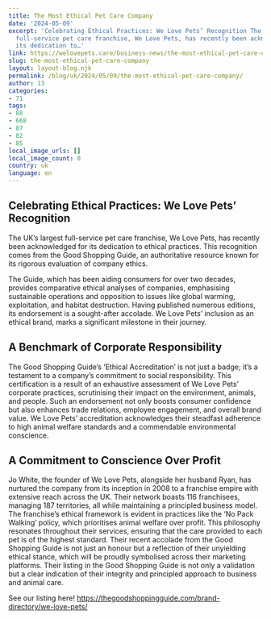 ```yaml
---
title: The Most Ethical Pet Care Company
date: '2024-05-09'
excerpt: 'Celebrating Ethical Practices: We Love Pets’ Recognition The UK’s largest
  full-service pet care franchise, We Love Pets, has recently been acknowledged for
  its dedication to…'
link: https://welovepets.care/business-news/the-most-ethical-pet-care-company/
slug: the-most-ethical-pet-care-company
layout: layout-blog.njk
permalink: /blog/uk/2024/05/09/the-most-ethical-pet-care-company/
author: 13
categories:
- 71
tags:
- 88
- 668
- 87
- 82
- 85
local_image_urls: []
local_image_count: 0
country: uk
language: en
---
```


## **Celebrating Ethical Practices: We Love Pets’ Recognition**

The UK’s largest full-service pet care franchise, We Love Pets, has recently been acknowledged for its dedication to ethical practices. This recognition comes from the Good Shopping Guide, an authoritative resource known for its rigorous evaluation of company ethics.

The Guide, which has been aiding consumers for over two decades, provides comparative ethical analyses of companies, emphasising sustainable operations and opposition to issues like global warming, exploitation, and habitat destruction. Having published numerous editions, its endorsement is a sought-after accolade. We Love Pets’ inclusion as an ethical brand, marks a significant milestone in their journey.

## **A Benchmark of Corporate Responsibility**

The Good Shopping Guide’s ‘Ethical Accreditation’ is not just a badge; it’s a testament to a company’s commitment to social responsibility. This certification is a result of an exhaustive assessment of We Love Pets’ corporate practices, scrutinising their impact on the environment, animals, and people. Such an endorsement not only boosts consumer confidence but also enhances trade relations, employee engagement, and overall brand value. We Love Pets’ accreditation acknowledges their steadfast adherence to high animal welfare standards and a commendable environmental conscience.

## **A Commitment to Conscience Over Profit**

Jo White, the founder of We Love Pets, alongside her husband Ryan, has nurtured the company from its inception in 2008 to a franchise empire with extensive reach across the UK. Their network boasts 116 franchisees, managing 187 territories, all while maintaining a principled business model. The franchise’s ethical framework is evident in practices like the ‘No Pack Walking’ policy, which prioritises animal welfare over profit. This philosophy resonates throughout their services, ensuring that the care provided to each pet is of the highest standard. Their recent accolade from the Good Shopping Guide is not just an honour but a reflection of their unyielding ethical stance, which will be proudly symbolised across their marketing platforms. Their listing in the Good Shopping Guide is not only a validation but a clear indication of their integrity and principled approach to business and animal care.

See our listing here! <https://thegoodshoppingguide.com/brand-directory/we-love-pets/>